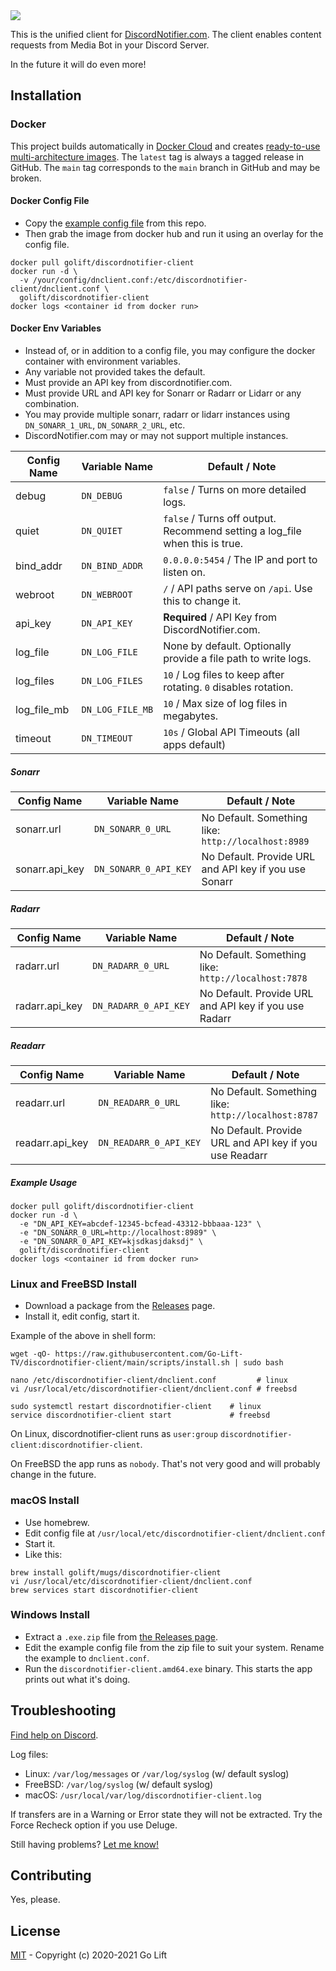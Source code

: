 <img src="https://raw.githubusercontent.com/wiki/Go-Lift-TV/discordnotifier-client/images/golift-discordnotifier-client.png">

This is the unified client for [DiscordNotifier.com](https://discordnotifier.com).
The client enables content requests from Media Bot in your Discord Server.

In the future it will do even more!

## Installation

### Docker

This project builds automatically in [Docker Cloud](https://hub.docker.com/r/golift/discordnotifier-client)
and creates [ready-to-use multi-architecture images](https://hub.docker.com/r/golift/discordnotifier-client/tags).
The `latest` tag is always a tagged release in GitHub. The `main` tag corresponds
to the `main` branch in GitHub and may be broken.

#### Docker Config File

-   Copy the [example config file](https://github.com/Go-Lift-TV/discordnotifier-client/blob/main/examples/dnclient.conf.example) from this repo.
-   Then grab the image from docker hub and run it using an overlay for the config file.

```shell
docker pull golift/discordnotifier-client
docker run -d \
  -v /your/config/dnclient.conf:/etc/discordnotifier-client/dnclient.conf \
  golift/discordnotifier-client
docker logs <container id from docker run>
```

#### Docker Env Variables

-   Instead of, or in addition to a config file, you may configure the docker
    container with environment variables.
-   Any variable not provided takes the default.
-   Must provide an API key from discordnotifier.com.
-   Must provide URL and API key for Sonarr or Radarr or Lidarr or any combination.
-   You may provide multiple sonarr, radarr or lidarr instances using
    `DN_SONARR_1_URL`, `DN_SONARR_2_URL`, etc.
-   DiscordNotifier.com may or may not support multiple instances.


|Config Name|Variable Name|Default / Note|
|---|---|---|
debug|`DN_DEBUG`|`false` / Turns on more detailed logs.|
quiet|`DN_QUIET`|`false` / Turns off output. Recommend setting a log_file when this is true.|
bind_addr|`DN_BIND_ADDR`|`0.0.0.0:5454` / The IP and port to listen on.|
webroot|`DN_WEBROOT`|`/` / API paths serve on `/api`. Use this to change it.|
api_key|`DN_API_KEY`|**Required** / API Key from DiscordNotifier.com.|
log_file|`DN_LOG_FILE`|None by default. Optionally provide a file path to write logs.|
log_files|`DN_LOG_FILES`|`10` / Log files to keep after rotating. `0` disables rotation.|
log_file_mb|`DN_LOG_FILE_MB`|`10` / Max size of log files in megabytes.|
timeout|`DN_TIMEOUT`|`10s` / Global API Timeouts (all apps default)|

##### Sonarr

|Config Name|Variable Name|Default / Note|
|---|---|---|
sonarr.url|`DN_SONARR_0_URL`|No Default. Something like: `http://localhost:8989`|
sonarr.api_key|`DN_SONARR_0_API_KEY`|No Default. Provide URL and API key if you use Sonarr|

##### Radarr

|Config Name|Variable Name|Default / Note|
|---|---|---|
radarr.url|`DN_RADARR_0_URL`|No Default. Something like: `http://localhost:7878`|
radarr.api_key|`DN_RADARR_0_API_KEY`|No Default. Provide URL and API key if you use Radarr|

##### Readarr

|Config Name|Variable Name|Default / Note|
|---|---|---|
readarr.url|`DN_READARR_0_URL`|No Default. Something like: `http://localhost:8787`|
readarr.api_key|`DN_READARR_0_API_KEY`|No Default. Provide URL and API key if you use Readarr|

##### Example Usage

```shell
docker pull golift/discordnotifier-client
docker run -d \
  -e "DN_API_KEY=abcdef-12345-bcfead-43312-bbbaaa-123" \
  -e "DN_SONARR_0_URL=http://localhost:8989" \
  -e "DN_SONARR_0_API_KEY=kjsdkasjdaksdj" \
  golift/discordnotifier-client
docker logs <container id from docker run>
```

### Linux and FreeBSD Install

-   Download a package from the [Releases](https://github.com/Go-Lift-TV/discordnotifier-client/releases) page.
-   Install it, edit config, start it.

Example of the above in shell form:

```shell
wget -qO- https://raw.githubusercontent.com/Go-Lift-TV/discordnotifier-client/main/scripts/install.sh | sudo bash

nano /etc/discordnotifier-client/dnclient.conf         # linux
vi /usr/local/etc/discordnotifier-client/dnclient.conf # freebsd

sudo systemctl restart discordnotifier-client    # linux
service discordnotifier-client start             # freebsd
```

On Linux, discordnotifier-client runs as `user:group` `discordnotifier-client:discordnotifier-client`.

On FreeBSD the app runs as `nobody`. That's not very good and will probably change in the future.

### macOS Install

-   Use homebrew.
-   Edit config file at `/usr/local/etc/discordnotifier-client/dnclient.conf`
-   Start it.
-   Like this:

```shell
brew install golift/mugs/discordnotifier-client
vi /usr/local/etc/discordnotifier-client/dnclient.conf
brew services start discordnotifier-client
```

### Windows Install

-   Extract a `.exe.zip` file from [the Releases page](https://github.com/Go-Lift-TV/discordnotifier-client/releases).
-   Edit the example config file from the zip file to suit your system. Rename the example to `dnclient.conf`.
-   Run the `discordnotifier-client.amd64.exe` binary. This starts the app prints out what it's doing.


## Troubleshooting

[Find help on Discord](https://golift.io/discord).

Log files:

-   Linux: `/var/log/messages` or `/var/log/syslog` (w/ default syslog)
-   FreeBSD: `/var/log/syslog` (w/ default syslog)
-   macOS: `/usr/local/var/log/discordnotifier-client.log`

If transfers are in a Warning or Error state they will not be extracted.
Try the Force Recheck option if you use Deluge.

Still having problems?
[Let me know!](https://github.com/Go-Lift-TV/discordnotifier-client/issues/new)


## Contributing

Yes, please.

## License

[MIT](https://github.com/Go-Lift-TV/discordnotifier-client/blob/main/LICENSE) - Copyright (c) 2020-2021 Go Lift
